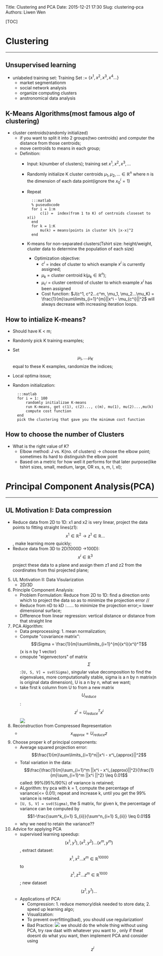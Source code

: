Title: Clustering and PCA
Date: 2015-12-21 17:30
Slug: clustering-pca
Authors: Liwen Wen

[TOC]

# Clustering
- - -
## Unsupervised learning
  - unlabeled training set: Training Set := $\{x^1, x^2, x^3, x^4...\}$
    - market segmentationm
    - social network analysis
    - organize computing clusters
    - anstronomical data analysis

## K-Means Algorithms(most famous algo of clustering)
  - cluster centroids(randomly initialized)
    - if you want to split it into 2 groups(two centroids) and computer the distance from those centroids;
    - move centroids to means in each group;
    - Definition:
      - Input: k(number of clusters); training set ${x^1, x^2, x^3, ...}$
      - Randomly initialize K cluster centroids $\mu_1, \mu_2,...\in\mathbb{R}^n$ where n is the dimension of each data point(ignore the $x_0^i = 1$)
      - Repeat
           
              :::matlab
              % puseudocode
              for i = 1:m
                  c(i) =  index(from 1 to K) of centroids closeset to x(i)
              end
              for k = 1:K
                  mu(k) = means(points in cluster k)% |x-x|^2
              end

      - K-means for non-separated clusters(Tshirt size: height/weight, cluster data to determine the population of each size)
        - Optimization objective:
          - $c^i$ = index of cluster to which example $x^i$ is currently assigned;
          - $\mu_k$ = cluster centroid k($\mu_k\in\mathbb{R}^n$);
          - $\mu_{c^i}$ = cluster centroid of cluster to which example $x^i$ has been assigned
          - Cost function: $J(c^1, c^2...c^m, \mu_1, \mu_2...\mu_K) = \frac{1}{m}\sum\limits_{i=1}^{m}||x^i - \mu_{c^i}||^2$ will always decrease with increasing iteration loops.
               
## How to intialize K-means?
  - Should have K < m;
  - Randomly pick K training examples;
  - Set $$\mu_1, ....\mu_K$$ equal to these K examples, randomize the indices;
  - Local optima issue;
  - Random initialization:
    
          :::matlab
          for i = 1: 100
              randomly initializae K-means
              run K-means, get c(1), c(2)..., c(m), mu(1), mu(2)...,mu(k)
              compute cost function
          end
          pick the clustering that gave you the minimum cost function

## How to choose the number of Clusters
  - What is the right value of K?
    - Elbow method: J vs. K(no. of clusters) -> choose the elbow point; sometimes its hard to distinguish the elbow point
    - Based on a metric for how well it performs for that later purpose(like tshirt sizes, small, medium, large, OR xs, s, m, l, xl);

# *P*rincipal *C*omponent *A*nalysis(PCA)
- - -

## UL Motivation I: Data compression
   - Reduce data from 2D to 1D: x1 and x2 is very linear, project the data points to fitting straight lines(z1):$$x^1\in\mathbb{R}^2 \rightarrow z^1 \in\mathbb{R}...$$, make learning more quickly;
   - Reduce data from 3D to 2D(1000D ->100D): $$x^i\in\mathbb{R}^3$$ project these data to a plane and assign them z1 and z2 from the coordinates from thsi projected plane;
 5. UL Motivation II: Data Visularization
     - 2D/3D
 6. Principle Component Analysis:
     - Problem Formulation: Reduce from 2D to 1D: find a direction onto which to project the data so as to minimize the projection error //
     - Reduce from nD to kD :...... to minimize the projection error;= lower dimensional surface;
     - Difference from linear regression: vertical distance or distance from that straight line
 7. PCA Algorithm:
     - Data preprocessing: 1. mean normalization; 
     - Compute "covariance matrix": $$\Sigma = \frac{1}{m}\sum\limits_{i=1}^{m}(x^i)(x^i)^T$$(x is n by 1 vector)
     - cmopute "eigenvectors" of matrix $$\Sigma$$:`[U, S, V] = svd(Sigma)`, singular value decomposition to find the eigenvalues, more computationally stable, sigma is a n by n matrix(n is original data dimension), U is a n by n, what we want;
     - take first k column from U to from a new matrix $$U_{reduce}$$:
     $$z^i = U_{reduce}^Tx^i $$
     ![](http://i.imgur.com/DWwRfhw.png)
8. Reconstruction from Compressed Representation
    - $$x_{approx} = U_{reduce}z$$
9. Choose proper k of principal components:
    - Average squared projection error: $$\frac{1}{m}\sum\limits_{i=1}^n||x^i - x^i_{approx}||^2$$
    - Total variation in the data: $$\frac{\frac{1}{m}\sum_{i=1}^m ||x^i - x^i_{approx}||^2}{\frac{1}{m}\sum_{i=1}^m ||x^i ||^2} \leq 0.01$$ called: 99%(95%/90%) of variance is retained;
    - ALgorithm: try pca with k = 1, compute the percentage of variance(<= 0.01); repeat and increase k, until you get the 99% variance is retained.
    - `[U, S, V] = svd(Sigma)`, the S matrix, for given k, the percentage of variance can be computed by $$1-\frac{\sum^k_{i=1} S_{ii}}{\sum^n_{i=1} S_{ii}} \leq 0.01$$
    - why we need to retain the variance??
10. Advice for applying PCA
    - supervised learning speedup:
    $$(x^1, y^1), (x^2, y^2)...(x^m, y^m)$$, extract dataset: $$x^1, x^2...x^m\in\mathbb{R}^{10000}$$ to $$z^1, z^2...z^m\in\mathbb{R}^{1000}$$; new dataset $$(z^1, y^1)...$$
    - Applications of PCA:
       - Compression: 1. reduce memory/disk needed to store data; 2. speed up learning algo;
       - Visualization:
       - To prevent overfitting(bad), you should use regularization!
       - Bad Practice:
       ![](http://i.imgur.com/yyKSPjW.png)
       we should do the whole thing without using PCA, try raw daat with whatever you want to , only if theat doesnt do what you want, then implement PCA and consider using $$z^i$$
